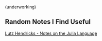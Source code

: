 (underworking)







## Random Notes I Find Useful

[Lutz Hendricks - Notes on the Julia Language](https://lhendricks.org/julia_notes/intro.html#notes-on-the-julia-language)

